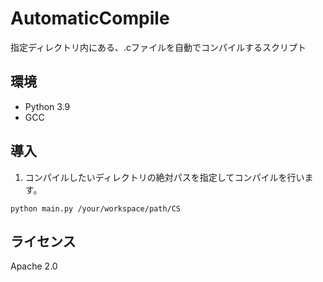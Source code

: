 # AutomaticCompile
指定ディレクトリ内にある、.cファイルを自動でコンパイルするスクリプト

## 環境

- Python 3.9
- GCC

## 導入

1. コンパイルしたいディレクトリの絶対パスを指定してコンパイルを行います。
```shell
python main.py /your/workspace/path/CS
```

## ライセンス

Apache 2.0
